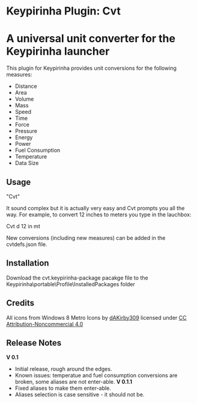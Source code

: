 Keypirinha Plugin: Cvt
=========
# A universal unit converter for the Keypirinha launcher

This plugin for Keypirinha provides unit conversions for the following measures:

* Distance
* Area
* Volume
* Mass
* Speed
* Time
* Force
* Pressure
* Energy
* Power
* Fuel Consumption
* Temperature
* Data Size

## Usage ##

"Cvt" <measure> <tab> <number> <space> <from-unit-optional> <to-unit-optional>

It sound complex but it is actually very easy and Cvt prompts you all the way. For example, to convert 12 inches to meters you type in the lauchbox:

Cvt <space> d <tab> 12 in mt <enter>

New conversions (including new measures) can be added in the cvtdefs.json file.

## Installation ##

Download the cvt.keypirinha-package pacakge file to the Keypirinha\portable\Profile\InstalledPackages folder

## Credits ##

All icons from Windows 8 Metro Icons by [dAKirby309](http://dakirby309.deviantart.com/gallery/#/d4n4w3q) licensed under [CC Attribution-Noncommercial 4.0](https://creativecommons.org/licenses/by-nc/4.0/)

## Release Notes ##

**V 0.1**
- Initial release, rough around the edges.
- Known issues: temperatue and fuel consumption conversions are broken, some aliases are not enter-able.
**V 0.1.1**
- Fixed aliases to make them enter-able.
- Aliases selection is case sensitive - it should not be.
